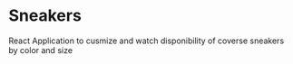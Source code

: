 # Sneakers
React Application to cusmize and watch disponibility of coverse sneakers by color and size
 
